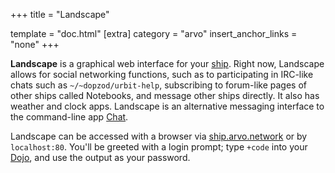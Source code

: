 +++
title = "Landscape"

template = "doc.html"
[extra]
category = "arvo"
insert_anchor_links = "none"
+++

**Landscape** is a graphical web interface for your [ship](../ship). Right now, Landscape allows for social networking functions, such as to participating in IRC-like chats such as `~/~dopzod/urbit-help`, subscribing to forum-like pages of other ships called Notebooks, and message other ships directly. It also has weather and clock apps. Landscape is an alternative messaging interface to the command-line app [Chat](../chat).

Landscape can be accessed with a browser via [ship.arvo.network](../shiparvonetwork) or by `localhost:80`. You'll be greeted with a login prompt; type `+code` into your [Dojo](../dojo), and use the output as your password.
